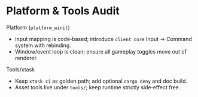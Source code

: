 # Platform & Tools Audit

Platform (`platform_winit`)
- Input mapping is code‑based; introduce `client_core` Input → Command system with rebinding.
- Window/event loop is clean; ensure all gameplay toggles move out of renderer.

Tools/xtask
- Keep `xtask ci` as golden path; add optional `cargo deny` and doc build.
- Asset tools live under `tools/`; keep runtime strictly side‑effect free.
